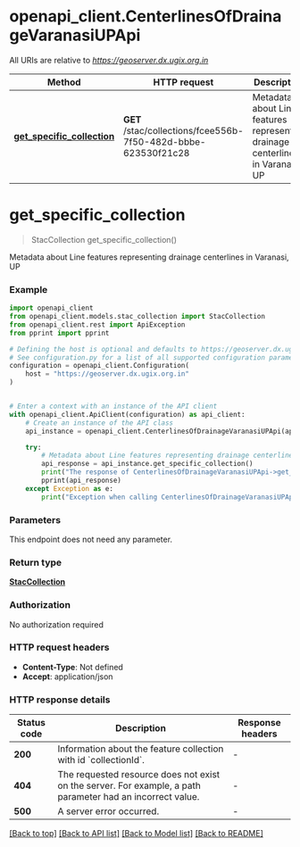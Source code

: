 # openapi_client.CenterlinesOfDrainageVaranasiUPApi

All URIs are relative to *https://geoserver.dx.ugix.org.in*

Method | HTTP request | Description
------------- | ------------- | -------------
[**get_specific_collection**](CenterlinesOfDrainageVaranasiUPApi.md#get_specific_collection) | **GET** /stac/collections/fcee556b-7f50-482d-bbbe-623530f21c28 | Metadata about Line features representing drainage centerlines in Varanasi, UP


# **get_specific_collection**
> StacCollection get_specific_collection()

Metadata about Line features representing drainage centerlines in Varanasi, UP

### Example


```python
import openapi_client
from openapi_client.models.stac_collection import StacCollection
from openapi_client.rest import ApiException
from pprint import pprint

# Defining the host is optional and defaults to https://geoserver.dx.ugix.org.in
# See configuration.py for a list of all supported configuration parameters.
configuration = openapi_client.Configuration(
    host = "https://geoserver.dx.ugix.org.in"
)


# Enter a context with an instance of the API client
with openapi_client.ApiClient(configuration) as api_client:
    # Create an instance of the API class
    api_instance = openapi_client.CenterlinesOfDrainageVaranasiUPApi(api_client)

    try:
        # Metadata about Line features representing drainage centerlines in Varanasi, UP
        api_response = api_instance.get_specific_collection()
        print("The response of CenterlinesOfDrainageVaranasiUPApi->get_specific_collection:\n")
        pprint(api_response)
    except Exception as e:
        print("Exception when calling CenterlinesOfDrainageVaranasiUPApi->get_specific_collection: %s\n" % e)
```



### Parameters

This endpoint does not need any parameter.

### Return type

[**StacCollection**](StacCollection.md)

### Authorization

No authorization required

### HTTP request headers

 - **Content-Type**: Not defined
 - **Accept**: application/json

### HTTP response details

| Status code | Description | Response headers |
|-------------|-------------|------------------|
**200** | Information about the feature collection with id &#x60;collectionId&#x60;. |  -  |
**404** | The requested resource does not exist on the server. For example, a path parameter had an incorrect value. |  -  |
**500** | A server error occurred. |  -  |

[[Back to top]](#) [[Back to API list]](../README.md#documentation-for-api-endpoints) [[Back to Model list]](../README.md#documentation-for-models) [[Back to README]](../README.md)

